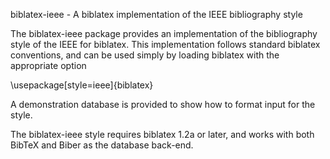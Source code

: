 biblatex-ieee - A biblatex implementation of the IEEE bibliography style

The biblatex-ieee package provides an implementation of the 
bibliography style of the IEEE for biblatex. This implementation
follows standard biblatex conventions, and can be used simply
by loading biblatex with the appropriate option

  \usepackage[style=ieee]{biblatex}
   
A demonstration database is provided to show how to format
input for the style. 

The biblatex-ieee style requires biblatex 1.2a or later, and works
with both BibTeX and Biber as the database back-end.
